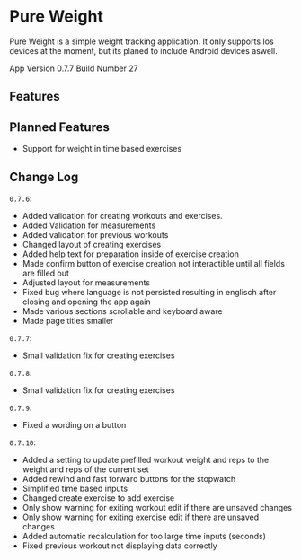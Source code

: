 # Pure Weight

Pure Weight is a simple weight tracking application. It only supports Ios devices at the moment, but its planed to include Android devices aswell.

App Version 0.7.7
Build Number 27

## Features

## Planned Features
+ Support for weight in time based exercises

## Change Log
`0.7.6`:
+ Added validation for creating workouts and exercises.
+ Added Validation for measurements
+ Added validation for previous workouts
+ Changed layout of creating exercises
+ Added help text for preparation inside of exercise creation
+ Made confirm button of exercise creation not interactible until all fields are filled out
+ Adjusted layout for measurements
+ Fixed bug where language is not persisted resulting in englisch after closing and opening the app again
+ Made various sections scrollable and keyboard aware
+ Made page titles smaller

`0.7.7`:
+ Small validation fix for creating exercises

`0.7.8`:
+ Small validation fix for creating exercises

`0.7.9`:
+ Fixed a wording on a button

`0.7.10`:
+ Added a setting to update prefilled workout weight and reps to the weight and reps of the current set
+ Added rewind and fast forward buttons for the stopwatch
+ Simplified time based inputs
+ Changed create exercise to add exercise
+ Only show warning for exiting workout edit if there are unsaved changes
+ Only show warning for exiting exercise edit if there are unsaved changes
+ Added automatic recalculation for too large time inputs (seconds)
+ Fixed previous workout not displaying data correctly